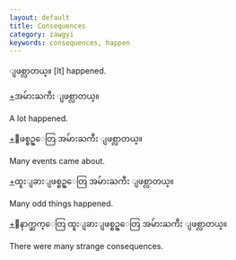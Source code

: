 ```yaml
---
layout: default
title: Consequences
category: zawgyi
keywords: consequences, happen
---
```


<p><span class='zawgyi'>ျဖစ္လာတယ္။</span> [It] happened.</p>
<p class="hide-trigger"><a href='#'>+</a><span class='zawgyi'>အမ်ားႀကီး ျဖစ္လာတယ္။</span></p>
<p class='hide-this'>A lot happened.</p>

<p class="hide-trigger"><a href='#'>+</a><span class='zawgyi'>ျဖစ္စဥ္ေတြ အမ်ားႀကီး ျဖစ္လာတယ္။</span></p>
<p class='hide-this'>Many events came about.</p>

<p class="hide-trigger"><a href='#'>+</a><span class='zawgyi'>ထူးျခားျဖစ္စဥ္ေတြ အမ်ားႀကီး ျဖစ္လာတယ္။</span></p>
<p class='hide-this'>Many odd things happened.</p>

<p class="hide-trigger"><a href='#'>+</a><span class='zawgyi'>ေနာက္ဆက္ေတြ ထူးျခားျဖစ္စဥ္ေတြ အမ်ားႀကီး ျဖစ္လာတယ္။</span></p>
<p class='hide-this'>There were many strange consequences.</p>
